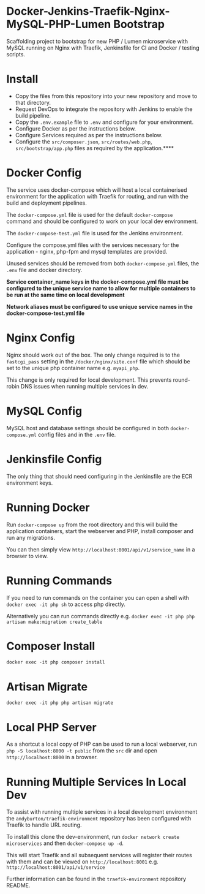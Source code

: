 # Docker-Jenkins-Traefik-Nginx-MySQL-PHP-Lumen Bootstrap

Scaffolding project to bootstrap for new PHP / Lumen microservice with MySQL running on Nginx with Traefik, Jenkinsfile for CI and Docker / testing scripts.

# Install

- Copy the files from this repository into your new repository and move to that directory.
- Request DevOps to integrate the repository with Jenkins to enable the build pipeline.
- Copy the `.env.example` file to `.env` and configure for your environment.
- Configure Docker as per the instructions below.
- Configure Services required as per the instructions below.
- Configure the `src/composer.json`, `src/routes/web.php`, `src/bootstrap/app.php` files as required by the application.****

# Docker Config

The service uses docker-compose which will host a local containerised environment for the application with Traefik for routing, and run with the build and deployment pipelines.

The `docker-compose.yml` file is used for the default `docker-compose` command and should be configured to work on your local dev environment.

The `docker-compose-test.yml` file is used for the Jenkins environment.

Configure the compose.yml files with the services necessary for the application - nginx, php-fpm and mysql templates are provided.

Unused services should be removed from both `docker-compose.yml` files, the `.env` file and docker directory.

**Service container_name keys in the docker-compose.yml file must be configured to the unique service name to allow for multiple containers to be run at the same time on local development**

**Network aliases must be configured to use unique service names in the docker-compose-test.yml file**

# Nginx Config

Nginx should work out of the box. The only change required is to the `fastcgi_pass` setting in the `/docker/nginx/site.conf` file which should be set to the unique php container name e.g. `myapi_php`. 

This change is only required for local development. This prevents round-robin DNS issues when running multiple services in dev.

# MySQL Config

MySQL host and database settings should be configured in both `docker-compose.yml` config files and in the `.env` file.

# Jenkinsfile Config

The only thing that should need configuring in the Jenkinsfile are the ECR environment keys.

# Running Docker

Run `docker-compose up` from the root directory and this will build the application containers, start the webserver and PHP, install composer and run any migrations.

You can then simply view `http://localhost:8001/api/v1/service_name` in a browser to view.

# Running Commands

If you need to run commands on the container you can open a shell with `docker exec -it php sh` to access php directly.

Alternatively you can run commands directly e.g. `docker exec -it php php artisan make:migration create_table`

# Composer Install

`docker exec -it php composer install`

# Artisan Migrate

`docker exec -it php php artisan migrate`

# Local PHP Server

As a shortcut a local copy of PHP can be used to run a local webserver, run `php -S localhost:8000 -t public` from the `src` dir and open `http://localhost:8000` in a browser.

# Running Multiple Services In Local Dev

To assist with running multiple services in a local development environment the `andyburton/traefik-environment` repository has been configured with Traefik to handle URL routing.

To install this clone the dev-environment, run `docker network create microservices` and then `docker-compose up -d`.

This will start Traefik and all subsequent services will register their routes with them and can be viewed on `http://localhost:8001` e.g. `http://localhost:8001/api/v1/service`

Further information can be found in the `traefik-environment` repository README.